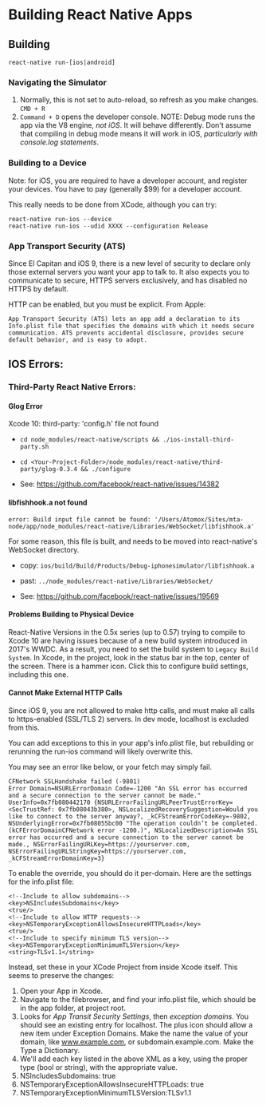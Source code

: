 # Building React Native Apps


## Building
`react-native run-[ios|android]`

### Navigating the Simulator
1. Normally, this is not set to auto-reload, so refresh as you make changes. `CMD + R`
2. `Command + D` opens the developer console. NOTE: Debug mode runs the app via the V8 engine, *not iOS*. It will behave differently. Don't assume that compiling in debug mode means it will work in iOS, _particularly with console.log statements_.


### Building to a Device
Note: for iOS, you are required to have a developer account, and register your devices. You have to pay (generally $99) for a developer account.

This really needs to be done from XCode, although you can try:

```
react-native run-ios --device
react-native run-ios --udid XXXX --configuration Release
```



### App Transport Security (ATS)
Since El Capitan and iOS 9, there is a new level of security to declare only those external servers you want your app to talk to. It also expects you to communicate to secure, HTTPS servers exclusively, and has disabled no HTTPS by default.

HTTP can be enabled, but you must be explicit. From Apple:

```App Transport Security (ATS) lets an app add a declaration to its Info.plist file that specifies the domains with which it needs secure communication. ATS prevents accidental disclosure, provides secure default behavior, and is easy to adopt.```


## IOS Errors:

### Third-Party React Native Errors:

#### Glog Error

Xcode 10: third-party: 'config.h' file not found

- `cd node_modules/react-native/scripts &&
./ios-install-third-party.sh`
- `cd <Your-Project-Folder>/node_modules/react-native/third-party/glog-0.3.4 &&
./configure`

- See: https://github.com/facebook/react-native/issues/14382

#### libfishhook.a not found

```
error: Build input file cannot be found: '/Users/Atomox/Sites/mta-node/app/node_modules/react-native/Libraries/WebSocket/libfishhook.a'
```

For some reason, this file is built, and needs to be moved into react-native's WebSocket directory.

- copy: `ios/build/Build/Products/Debug-iphonesimulator/libfishhook.a`
- past: `../node_modules/react-native/Libraries/WebSocket/`

- See: https://github.com/facebook/react-native/issues/19569


#### Problems Building to Physical Device

React-Native Versions in the 0.5x series (up to 0.57) trying to compile to Xcode 10 are having issues because of a new build system introduced in 2017's WWDC. As a result, you need to set the build system to `Legacy Build System`. In Xcode, in the project, look in the status bar in the top, center of the screen. There is a hammer icon. Click this to configure build settings, including this one.

#### Cannot Make External HTTP Calls

Since iOS 9, you are not allowed to make http calls, and must make all calls to https-enabled (SSL/TLS 2) servers. In dev mode, localhost is excluded from this.

You can add exceptions to this in your app's info.plist file, but rebuilding or rerunning the run-ios command will likely overwrite this.

You may see an error like below, or your fetch may simply fail.
```
CFNetwork SSLHandshake failed (-9801)
Error Domain=NSURLErrorDomain Code=-1200 "An SSL error has occurred and a secure connection to the server cannot be made." UserInfo=0x7fb080442170 {NSURLErrorFailingURLPeerTrustErrorKey=<SecTrustRef: 0x7fb08043b380>, NSLocalizedRecoverySuggestion=Would you like to connect to the server anyway?, _kCFStreamErrorCodeKey=-9802, NSUnderlyingError=0x7fb08055bc00 "The operation couldn’t be completed. (kCFErrorDomainCFNetwork error -1200.)", NSLocalizedDescription=An SSL error has occurred and a secure connection to the server cannot be made., NSErrorFailingURLKey=https://yourserver.com, NSErrorFailingURLStringKey=https://yourserver.com, _kCFStreamErrorDomainKey=3}
```

To enable the override, you should do it per-domain. Here are the settings for the info.plist file:

```
<!--Include to allow subdomains-->
<key>NSIncludesSubdomains</key>
<true/>
<!--Include to allow HTTP requests-->
<key>NSTemporaryExceptionAllowsInsecureHTTPLoads</key>
<true/>
<!--Include to specify minimum TLS version-->
<key>NSTemporaryExceptionMinimumTLSVersion</key>
<string>TLSv1.1</string>
```

Instead, set these in your XCode Project from inside Xcode itself. This seems to preserve the changes:

1. Open your App in Xcode.
2. Navigate to the filebrowser, and find your info.plist file, which should be in the app folder, at project root.
3. Looks for *App Transit Security Settings*, then _exception domains_. You should see an existing entry for localhost. The plus icon should allow a new item under Exception Domains. Make the name the value of your domain, like www.example.com, or subdomain.example.com. Make the Type a Dictionary.
4. We'll add each key listed in the above XML as a key, using the proper type (bool or string), with the appropriate value.
5. NSIncludesSubdomains: true
6. NSTemporaryExceptionAllowsInsecureHTTPLoads: true
7. NSTemporaryExceptionMinimumTLSVersion:TLSv1.1
